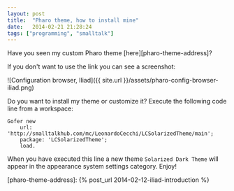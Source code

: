 ```yaml
---
layout: post
title:  "Pharo theme, how to install mine"
date:   2014-02-21 21:28:24
tags: ["programming", "smalltalk"]
---
```


Have you seen my custom Pharo theme [here][pharo-theme-address]? 

<!--more-->

If you don't want to use the link you can see a screenshot:

![Configuration browser, Iliad]({{ site.url }}/assets/pharo-config-browser-iliad.png)

Do you want to install my theme or customize it? Execute the following
code line from a workspace:

```smalltalk
Gofer new
	url: 'http://smalltalkhub.com/mc/LeonardoCecchi/LCSolarizedTheme/main';
	package: 'LCSolarizedTheme';
	load.
```

When you have executed this line a new theme `Solarized Dark Theme`
will appear in the appearance system settings category. Enjoy!

[pharo-theme-address]: {% post_url 2014-02-12-iliad-introduction %}
